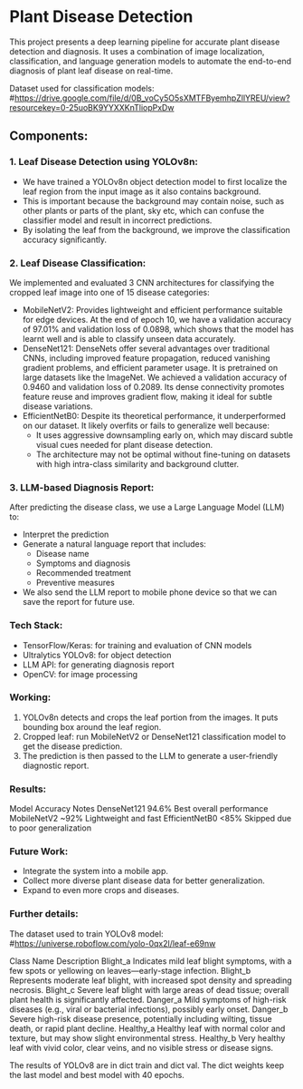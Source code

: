 # Plant Disease Detection
This project presents a deep learning pipeline for accurate plant disease detection and diagnosis. It uses a combination of image localization, classification, and language generation models to automate the end-to-end diagnosis of plant leaf disease on real-time.

Dataset used for classification models:
#https://drive.google.com/file/d/0B_voCy5O5sXMTFByemhpZllYREU/view?resourcekey=0-25uoBK9YYXXKnTliopPxDw

## Components:
### 1. Leaf Disease Detection using YOLOv8n:
- We have trained a YOLOv8n object detection model to first localize the leaf region from the input image as it also contains background.
- This is important because the background may contain noise, such as other plants or parts of the plant, sky etc, which can confuse the classifier model and result in incorrect predictions.
- By isolating the leaf from the background, we improve the classification accuracy significantly.

### 2. Leaf Disease Classification:
We implemented and evaluated 3 CNN architectures for classifying the cropped leaf image into one of 15 disease categories:
- MobileNetV2: Provides lightweight and efficient performance suitable for edge devices. At the end of epoch 10, we have a validation accuracy of 97.01% and validation loss of 0.0898, which shows that the model has learnt well and is able to classify unseen data accurately.
- DenseNet121: DenseNets offer several advantages over traditional CNNs, including improved feature propagation, reduced vanishing gradient problems, and efficient parameter usage. It is pretrained on large datasets like the ImageNet. We achieved a validation accuracy of 0.9460 and validation loss of 0.2089. Its dense connectivity promotes feature reuse and improves gradient flow, making it ideal for subtle disease variations.
- EfficientNetB0: Despite its theoretical performance, it underperformed on our dataset. It likely overfits or fails to generalize well because:
    - It uses aggressive downsampling early on, which may discard subtle visual cues needed for plant disease detection.
    - The architecture may not be optimal without fine-tuning on datasets with high intra-class similarity and background clutter.

### 3. LLM-based Diagnosis Report:
After predicting the disease class, we use a Large Language Model (LLM) to:
- Interpret the prediction
- Generate a natural language report that includes:
    - Disease name
    - Symptoms and diagnosis
    - Recommended treatment
    - Preventive measures
- We also send the LLM report to mobile phone device so that we can save the report for future use.

### Tech Stack:
- TensorFlow/Keras: for training and evaluation of CNN models
- Ultralytics YOLOv8: for object detection 
- LLM API: for generating diagnosis report
- OpenCV: for image processing

### Working:
1. YOLOv8n detects and crops the leaf portion from the images. It puts bounding box around the leaf region.
2. Cropped leaf: run MobileNetV2 or DenseNet121 classification model to get the disease prediction.
3. The prediction is then passed to the LLM to generate a user-friendly diagnostic report.

### Results:
Model	        Accuracy	Notes
DenseNet121	    94.6%	    Best overall performance
MobileNetV2	    ~92%	    Lightweight and fast
EfficientNetB0	<85%	    Skipped due to poor generalization

### Future Work:
- Integrate the system into a mobile app.
- Collect more diverse plant disease data for better generalization.
- Expand to even more crops and diseases.

### Further details:
The dataset used to train YOLOv8 model:
#https://universe.roboflow.com/yolo-0qx2l/leaf-e69nw 

Class Name	Description
Blight_a	Indicates mild leaf blight symptoms, with a few spots or yellowing on leaves—early-stage infection.
Blight_b	Represents moderate leaf blight, with increased spot density and spreading necrosis.
Blight_c	Severe leaf blight with large areas of dead tissue; overall plant health is significantly affected.
Danger_a	Mild symptoms of high-risk diseases (e.g., viral or bacterial infections), possibly early onset.
Danger_b	Severe high-risk disease presence, potentially including wilting, tissue death, or rapid plant decline.
Healthy_a	Healthy leaf with normal color and texture, but may show slight environmental stress.
Healthy_b	Very healthy leaf with vivid color, clear veins, and no visible stress or disease signs.

The results of YOLOv8 are in dict train and dict val. The dict weights keep the last model and best model with 40 epochs.